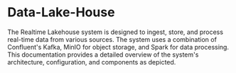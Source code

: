 # Data-Lake-House
The Realtime Lakehouse system is designed to ingest, store, and process real-time data from various sources. The system uses a combination of Confluent's Kafka, MinIO for object storage, and Spark for data processing. This documentation provides a detailed overview of the system's architecture, configuration, and components as depicted.
